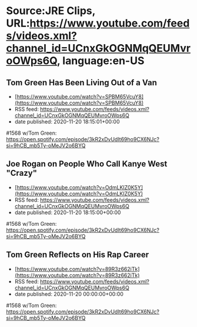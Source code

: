 # Source:JRE Clips, URL:https://www.youtube.com/feeds/videos.xml?channel_id=UCnxGkOGNMqQEUMvroOWps6Q, language:en-US

## Tom Green Has Been Living Out of a Van
 - [https://www.youtube.com/watch?v=SPBM65VcuY8](https://www.youtube.com/watch?v=SPBM65VcuY8)
 - RSS feed: https://www.youtube.com/feeds/videos.xml?channel_id=UCnxGkOGNMqQEUMvroOWps6Q
 - date published: 2020-11-20 18:15:01+00:00

#1568 w/Tom Green:
https://open.spotify.com/episode/3kR2xDvUdIt69ho9CX6NJc?si=9hCB_mb5Ty-oMeJV2o6BYQ

## Joe Rogan on People Who Call Kanye West "Crazy"
 - [https://www.youtube.com/watch?v=OdmLKIZ0K5Y](https://www.youtube.com/watch?v=OdmLKIZ0K5Y)
 - RSS feed: https://www.youtube.com/feeds/videos.xml?channel_id=UCnxGkOGNMqQEUMvroOWps6Q
 - date published: 2020-11-20 18:15:00+00:00

#1568 w/Tom Green:
https://open.spotify.com/episode/3kR2xDvUdIt69ho9CX6NJc?si=9hCB_mb5Ty-oMeJV2o6BYQ

## Tom Green Reflects on His Rap Career
 - [https://www.youtube.com/watch?v=89R3z662iTk](https://www.youtube.com/watch?v=89R3z662iTk)
 - RSS feed: https://www.youtube.com/feeds/videos.xml?channel_id=UCnxGkOGNMqQEUMvroOWps6Q
 - date published: 2020-11-20 00:00:00+00:00

#1568 w/Tom Green:
https://open.spotify.com/episode/3kR2xDvUdIt69ho9CX6NJc?si=9hCB_mb5Ty-oMeJV2o6BYQ

